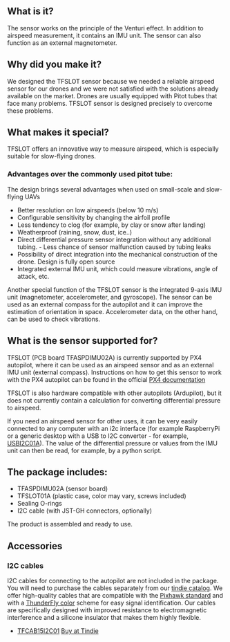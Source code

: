 ## What is it?

The sensor works on the principle of the Venturi effect. In addition to airspeed measurement, it contains an IMU unit. The sensor can also function as an external magnetometer.

## Why did you make it?

We designed the TFSLOT sensor because we needed a reliable airspeed sensor for our drones and we were not satisfied with the solutions already available on the market. Drones are usually equipped with Pitot tubes that face many problems. TFSLOT sensor is designed precisely to overcome these problems.

## What makes it special?

TFSLOT offers an innovative way to measure airspeed, which is especially suitable for slow-flying drones.

### Advantages over the commonly used pitot tube:
The design brings several advantages when used on small-scale and slow-flying UAVs

- Better resolution on low airspeeds (below 10 m/s)
- Configurable sensitivity by changing the airfoil profile
- Less tendency to clog (for example, by clay or snow after landing)
- Weatherproof (raining, snow, dust, ice..)
- Direct differential pressure sensor integration without any additional tubing. - Less chance of sensor malfunction caused by tubing leaks
- Possibility of direct integration into the mechanical construction of the drone. Design is fully open source
- Integrated external IMU unit, which could measure vibrations, angle of attack, etc. 

Another special function of the TFSLOT sensor is the integrated 9-axis IMU unit (magnetometer, accelerometer, and gyroscope). The sensor can be used as an external compass for the autopilot and it can improve the estimation of orientation in space. Accelerometer data, on the other hand, can be used to check vibrations. 

## What is the sensor supported for? 

TFSLOT (PCB board TFASPDIMU02A) is currently supported by PX4 autopilot, where it can be used as an airspeed sensor and as an external IMU unit (external compass). Instructions on how to get this sensor to work with the PX4 autopilot can be found in the official [PX4 documentation](http://docs.px4.io/master/en/sensor/airspeed.html#airspeed-sensors)

TFSLOT is also hardware compatible with other autopilots (Ardupilot), but it does not currently contain a calculation for converting differential pressure to airspeed. 

If you need an airspeed sensor for other uses, it can be very easily connected to any computer with an i2c interface (for example RaspberryPi or a generic desktop with a USB to I2C converter - for example, [USBI2C01A](https://github.com/mlab-modules/USBI2C01)). The value of the differential pressure or values from the IMU unit can then be read, for example, by a python script.

## The package includes:
- TFASPDIMU02A (sensor board)
- TFSLOT01A (plastic case, color may vary, screws included)
- Sealing O-rings
- I2C cable (with JST-GH connectors, optionally)

The product is assembled and ready to use.


## Accessories

### I2C cables
I2C cables for connecting to the autopilot are not included in the package. You will need to purchase the cables separately from our [tindie catalog](https://www.tindie.com/stores/thunderfly/). We offer high-quality cables that are compatible with the [Pixhawk standard](https://raw.githubusercontent.com/pixhawk/Pixhawk-Standards/master/DS-009%20Pixhawk%20Connector%20Standard.pdf) and with a [ThunderFly color](https://docs.px4.io/main/en/assembly/cable_wiring.html#i2c-cables) scheme for easy signal identification. Our cables are specifically designed with improved resistance to electromagnetic interference and a silicone insulator that makes them highly flexible.

  * [TFCAB15I2C01](https://github.com/ThunderFly-aerospace/TFCAB01) [Buy at Tindie](https://www.tindie.com/products/thunderfly/tfcab15i2c01-15-cm-i2c-cable-for-pixhawk-drones/)
